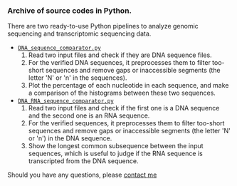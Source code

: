 ### Archive of source codes in Python.
There are two ready-to-use Python pipelines to analyze genomic sequencing and transcriptomic sequencing data.
+ [```DNA_sequence_comparator.py```](https://github.com/Yijun-codes/Code-archive/blob/main/python/DNA_sequence_comparator.py)
  1. Read two input files and check if they are DNA sequence files.
  2. For the verified DNA sequences, it preprocesses them to filter too-short sequences and remove gaps or inaccessible segments (the letter 'N' or 'n' in the sequences).
  3. Plot the percentage of each nucleotide in each sequence, and make a comparison of the histograms between these two sequences.
+ [```DNA_RNA_sequence_comparator.py```](https://github.com/Yijun-codes/Code-archive/blob/main/python/DNA_RNA_sequence_comparator.py)
  1. Read two input files and check if the first one is a DNA sequence and the second one is an RNA sequence.
  2. For the verified sequences, it preprocesses them to filter too-short sequences and remove gaps or inaccessible segments (the letter 'N' or 'n') in the DNA sequence.
  3. Show the longest common subsequence between the input sequences, which is useful to judge if the RNA sequence is transcripted from the DNA sequence.

Should you have any questions, please [contact me](yijun8909@gmail.com)
